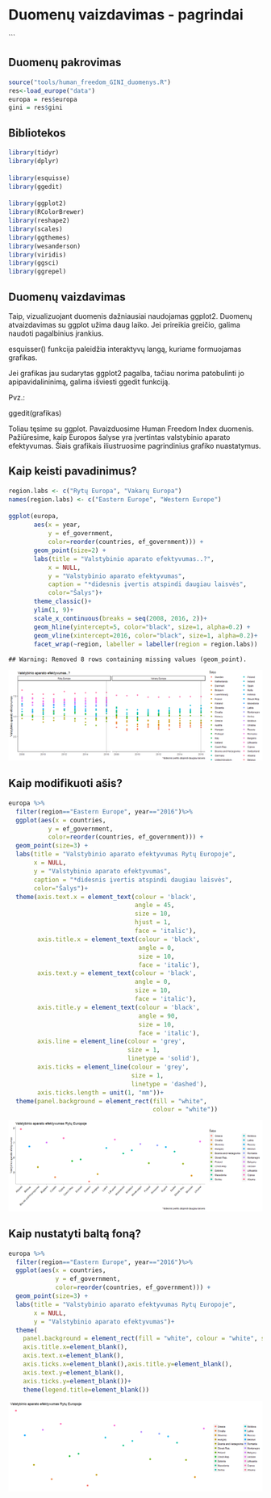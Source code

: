 Duomenų vaizdavimas - pagrindai
================

\`\`\`

Duomenų pakrovimas
------------------

``` r
source("tools/human_freedom_GINI_duomenys.R")
res<-load_europe("data")
europa = res$europa
gini = res$gini
```

Bibliotekos
-----------

``` r
library(tidyr)
library(dplyr)

library(esquisse)
library(ggedit)

library(ggplot2)
library(RColorBrewer)
library(reshape2)
library(scales)
library(ggthemes)
library(wesanderson)
library(viridis)
library(ggsci)
library(ggrepel)
```

Duomenų vaizdavimas
-------------------

Taip, vizualizuojant duomenis dažniausiai naudojamas ggplot2. Duomenų atvaizdavimas su ggplot užima daug laiko. Jei prireikia greičio, galima naudoti pagalbinius įrankius.

esquisser() funkcija paleidžia interaktyvų langą, kuriame formuojamas grafikas.

Jei grafikas jau sudarytas ggplot2 pagalba, tačiau norima patobulinti jo apipavidalininimą, galima išviesti ggedit funkciją.

Pvz.:

ggedit(grafikas)

Toliau tęsime su ggplot. Pavaizduosime Human Freedom Index duomenis. Pažiūresime, kaip Europos šalyse yra įvertintas valstybinio aparato efektyvumas. Šiais grafikais iliustruosime pagrindinius grafiko nuastatymus.

Kaip keisti pavadinimus?
------------------------

``` r
region.labs <- c("Rytų Europa", "Vakarų Europa")                       #kodas perrašyti "facet" pavadinimus
names(region.labs) <- c("Eastern Europe", "Western Europe")

ggplot(europa,
       aes(x = year,
           y = ef_government,
           color=reorder(countries, ef_government))) +                 #reorder naudojamas susikirstymui
       geom_point(size=2) +
       labs(title = "Valstybinio aparato efektyvumas..?",              #pavadinimai, kai be pavadinimo = NULL
           x = NULL,
           y = "Valstybinio aparato efektyvumas",
           caption = "*didesnis įvertis atspindi daugiau laisvės",
           color="Šalys")+
       theme_classic()+                                                #šviesus fonas, kuriame lieka ašys
       ylim(1, 9)+                                                     #I būdas, nurodyti ašies ribas
       scale_x_continuous(breaks = seq(2008, 2016, 2))+                #II būdas, nurodyti ašies ribas ir grafos dydį
       geom_hline(yintercept=5, color="black", size=1, alpha=0.2) +    #tiesė, ketanti y ašį
       geom_vline(xintercept=2016, color="black", size=1, alpha=0.2)+  #tiesė, kertanti x ašį
       facet_wrap(~region, labeller = labeller(region = region.labs))  #kodas perrašyti "facet" pavadinimus
```

    ## Warning: Removed 8 rows containing missing values (geom_point).

![](basic_visualisation_files/figure-markdown_github/unnamed-chunk-3-1.png)

Kaip modifikuoti ašis?
----------------------

``` r
europa %>%
  filter(region=="Eastern Europe", year=="2016")%>%
  ggplot(aes(x = countries,
           y = ef_government,
           color=reorder(countries, ef_government))) +
  geom_point(size=3) +
  labs(title = "Valstybinio aparato efektyvumas Rytų Europoje",
       x = NULL,
       y = "Valstybinio aparato efektyvumas",
       caption = "*didesnis įvertis atspindi daugiau laisvės",
       color="Šalys")+
  theme(axis.text.x = element_text(colour = 'black',                   #ašių nustatymas
                                   angle = 45,
                                   size = 10,
                                   hjust = 1,
                                   face = 'italic'),
        axis.title.x = element_text(colour = 'black',
                                    angle = 0,
                                    size = 10,
                                    face = 'italic'),
        axis.text.y = element_text(colour = 'black',
                                   angle = 0,
                                   size = 10,
                                   face = 'italic'),
        axis.title.y = element_text(colour = 'black',
                                    angle = 90,
                                    size = 10,
                                    face = 'italic'),
        axis.line = element_line(colour = 'grey',
                                 size = 1,
                                 linetype = 'solid'),                  #galima blank/dotted
        axis.ticks = element_line(colour = 'grey',
                                  size = 1,
                                  linetype = 'dashed'),
        axis.ticks.length = unit(1, "mm"))+
  theme(panel.background = element_rect(fill = "white",
                                        colour = "white"))
```

![](basic_visualisation_files/figure-markdown_github/unnamed-chunk-4-1.png)

Kaip nustatyti baltą foną?
--------------------------

``` r
europa %>%
  filter(region=="Eastern Europe", year=="2016")%>%
  ggplot(aes(x = countries,
             y = ef_government,
             color=reorder(countries, ef_government))) +
  geom_point(size=3) +
  labs(title = "Valstybinio aparato efektyvumas Rytų Europoje",
       x = NULL,
       y = "Valstybinio aparato efektyvumas")+
  theme(
    panel.background = element_rect(fill = "white", colour = "white", size = 0.5, linetype = "solid"), 
    axis.title.x=element_blank(),
    axis.text.x=element_blank(),
    axis.ticks.x=element_blank(),axis.title.y=element_blank(),
    axis.text.y=element_blank(),
    axis.ticks.y=element_blank())+
    theme(legend.title=element_blank())  
```

![](basic_visualisation_files/figure-markdown_github/unnamed-chunk-5-1.png)
